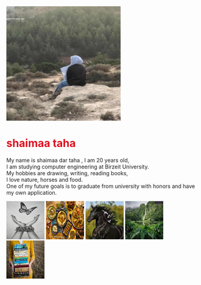 <img  src="picture/shaimaa.jpg" alt="my Picture" width="300" height="300">
<h1 style="color:rgb(223, 15, 32);">shaimaa taha</h1>
<p>    My name is shaimaa dar taha , I am 20 years old,<br>
    I am studying computer engineering at Birzeit University.<br>
    My hobbies are drawing, writing, reading books,<br>
    I love nature, horses and food.<br>
     One of my future goals is to graduate from university with honors and have my own application.<br>
    </p>
<img  src="picture/drawing.jpg" alt="this is drawing" width="100" height="100"> 
<img  src="picture/food.jpg" alt="this is food" width="100" height="100">
<img  src="picture/hourse.jpg" alt="this is hourse" width="100" height="100">  
<img  src="picture/nature.jpg" alt="this is nature" width="100" height="100"> 
<img  src="picture/book.jpg" alt="this is book" width="100" height="100">  
